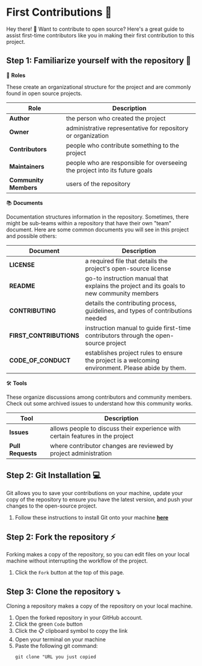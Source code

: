 # First Contributions 🎉

Hey there! 👋 Want to contribute to open source? Here's a great guide to assist first-time contributors like you in making their first contribution to this project. 

## Step 1: Familiarize yourself with the repository 🧐
🔖 **Roles**  

These create an organizational structure for the project and are commonly found in open source projects.

| Role        | Description |
| ----------  |  ---------- |
| **Author**  | the person who created the project | 
| **Owner**   | administrative representative for repository or organization | 
| **Contributors** | people who contribute something to the project |
|**Maintainers** | people who are responsible for overseeing the project into its future goals |
|**Community Members** | users of the repository |

📚 **Documents** 

Documentation structures information in the repository. Sometimes, there might be sub-teams within a repository that have their own "team" document. Here are some common documents you will see in this project and possible others:

| Document        | Description |
| ----------  |  ---------- |
| **LICENSE**  | a required file that details the project's open-source license | 
| **README**   | go-to instruction manual that explains the project and its goals to new community members | 
| **CONTRIBUTING** | details the contributing process, guidelines, and types of contributions needed |
|**FIRST_CONTRIBUTIONS** | instruction manual to guide first-time contributors through the open-source project |
|**CODE_OF_CONDUCT** | establishes project rules to ensure the project is a welcoming environment. Please abide by them. |

🛠️ **Tools**

These organize discussions among contributors and community members. Check out some archived issues to understand how this community works.

| Tool        | Description |
| ----------  |  ---------- |
| **Issues**  | allows people to discuss their experience with certain features in the project | 
| **Pull Requests**   | where contributor changes are reviewed by project administration | 

## Step 2: Git Installation 💻
Git allows you to save your contributions on your machine, update your copy of the repository to ensure you have the latest version, and push your changes to the open-source project.
1. Follow these instructions to install Git onto your machine **[here](https://help.github.com/articles/set-up-git/)**

## Step 2: Fork the repository ⚡ 
Forking makes a copy of the repository, so you can edit files on your local machine without interrupting the workflow of the project. 
1. Click the `Fork` button at the top of this page.

## Step 3: Clone the repository ⤵️
Cloning a repository makes a copy of the repository on your local machine. 

1. Open the forked repository in your GitHub account.
2. Click the green `Code` button
3. Click the 📋 clipboard symbol to copy the link
4. Open your terminal on your machine
5. Paste the following git command:
     ```
     git clone "URL you just copied
     ```

